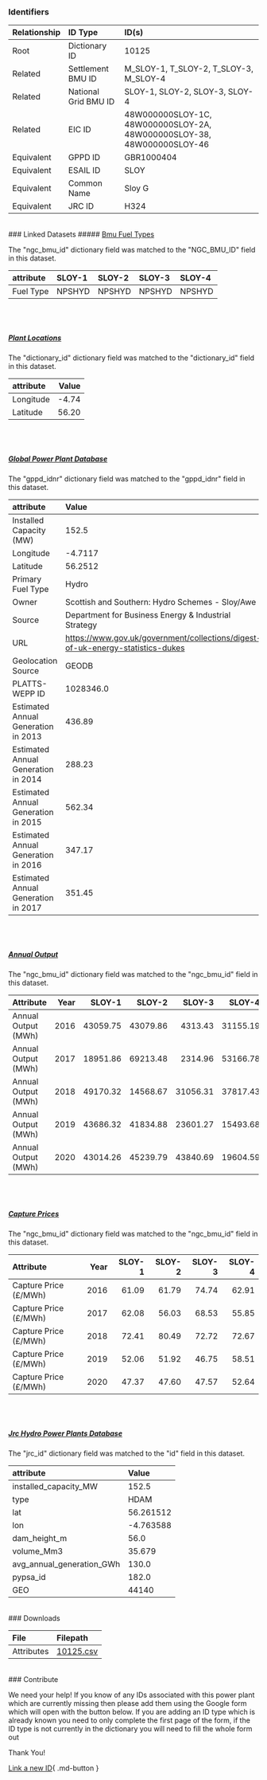 ### Identifiers

| Relationship   | ID Type              | ID(s)                                                                  |
|:---------------|:---------------------|:-----------------------------------------------------------------------|
| Root           | Dictionary ID        | 10125                                                                  |
| Related        | Settlement BMU ID    | M_SLOY-1, T_SLOY-2, T_SLOY-3, M_SLOY-4                                 |
| Related        | National Grid BMU ID | SLOY-1, SLOY-2, SLOY-3, SLOY-4                                         |
| Related        | EIC ID               | 48W000000SLOY-1C, 48W000000SLOY-2A, 48W000000SLOY-38, 48W000000SLOY-46 |
| Equivalent     | GPPD ID              | GBR1000404                                                             |
| Equivalent     | ESAIL ID             | SLOY                                                                   |
| Equivalent     | Common Name          | Sloy G                                                                 |
| Equivalent     | JRC ID               | H324                                                                   |

<br>
### Linked Datasets
##### <a href="https://osuked.github.io/Power-Station-Dictionary/datasets/bmu-fuel-types">Bmu Fuel Types</a>



The "ngc_bmu_id" dictionary field was matched to the "NGC_BMU_ID" field in this dataset.

| attribute   | SLOY-1   | SLOY-2   | SLOY-3   | SLOY-4   |
|:------------|:---------|:---------|:---------|:---------|
| Fuel Type   | NPSHYD   | NPSHYD   | NPSHYD   | NPSHYD   |

<br><br>
##### <a href="https://osuked.github.io/Power-Station-Dictionary/datasets/plant-locations">Plant Locations</a>



The "dictionary_id" dictionary field was matched to the "dictionary_id" field in this dataset.

| attribute   |   Value |
|:------------|--------:|
| Longitude   |   -4.74 |
| Latitude    |   56.20 |

<br><br>
##### <a href="https://osuked.github.io/Power-Station-Dictionary/datasets/global-power-plant-database">Global Power Plant Database</a>



The "gppd_idnr" dictionary field was matched to the "gppd_idnr" field in this dataset.

| attribute                           | Value                                                                          |
|:------------------------------------|:-------------------------------------------------------------------------------|
| Installed Capacity (MW)             | 152.5                                                                          |
| Longitude                           | -4.7117                                                                        |
| Latitude                            | 56.2512                                                                        |
| Primary Fuel Type                   | Hydro                                                                          |
| Owner                               | Scottish and Southern: Hydro Schemes - Sloy/Awe                                |
| Source                              | Department for Business Energy & Industrial Strategy                           |
| URL                                 | https://www.gov.uk/government/collections/digest-of-uk-energy-statistics-dukes |
| Geolocation Source                  | GEODB                                                                          |
| PLATTS-WEPP ID                      | 1028346.0                                                                      |
| Estimated Annual Generation in 2013 | 436.89                                                                         |
| Estimated Annual Generation in 2014 | 288.23                                                                         |
| Estimated Annual Generation in 2015 | 562.34                                                                         |
| Estimated Annual Generation in 2016 | 347.17                                                                         |
| Estimated Annual Generation in 2017 | 351.45                                                                         |

<br><br>
##### <a href="https://osuked.github.io/Power-Station-Dictionary/datasets/annual-output">Annual Output</a>



The "ngc_bmu_id" dictionary field was matched to the "ngc_bmu_id" field in this dataset.

| Attribute           |   Year |   SLOY-1 |   SLOY-2 |   SLOY-3 |   SLOY-4 |
|:--------------------|-------:|---------:|---------:|---------:|---------:|
| Annual Output (MWh) |   2016 | 43059.75 | 43079.86 |  4313.43 | 31155.19 |
| Annual Output (MWh) |   2017 | 18951.86 | 69213.48 |  2314.96 | 53166.78 |
| Annual Output (MWh) |   2018 | 49170.32 | 14568.67 | 31056.31 | 37817.43 |
| Annual Output (MWh) |   2019 | 43686.32 | 41834.88 | 23601.27 | 15493.68 |
| Annual Output (MWh) |   2020 | 43014.26 | 45239.79 | 43840.69 | 19604.59 |

<br><br>
##### <a href="https://osuked.github.io/Power-Station-Dictionary/datasets/capture-prices">Capture Prices</a>



The "ngc_bmu_id" dictionary field was matched to the "ngc_bmu_id" field in this dataset.

| Attribute             |   Year |   SLOY-1 |   SLOY-2 |   SLOY-3 |   SLOY-4 |
|:----------------------|-------:|---------:|---------:|---------:|---------:|
| Capture Price (£/MWh) |   2016 |    61.09 |    61.79 |    74.74 |    62.91 |
| Capture Price (£/MWh) |   2017 |    62.08 |    56.03 |    68.53 |    55.85 |
| Capture Price (£/MWh) |   2018 |    72.41 |    80.49 |    72.72 |    72.67 |
| Capture Price (£/MWh) |   2019 |    52.06 |    51.92 |    46.75 |    58.51 |
| Capture Price (£/MWh) |   2020 |    47.37 |    47.60 |    47.57 |    52.64 |

<br><br>
##### <a href="https://osuked.github.io/Power-Station-Dictionary/datasets/jrc-hydro-power-plants-database">Jrc Hydro Power Plants Database</a>



The "jrc_id" dictionary field was matched to the "id" field in this dataset.

| attribute                 | Value     |
|:--------------------------|:----------|
| installed_capacity_MW     | 152.5     |
| type                      | HDAM      |
| lat                       | 56.261512 |
| lon                       | -4.763588 |
| dam_height_m              | 56.0      |
| volume_Mm3                | 35.679    |
| avg_annual_generation_GWh | 130.0     |
| pypsa_id                  | 182.0     |
| GEO                       | 44140     |


<br>
### Downloads


| File       | Filepath                                                                              |
|:-----------|:--------------------------------------------------------------------------------------|
| Attributes | [10125.csv](https://osuked.github.io/Power-Station-Dictionary/object_attrs/10125.csv) |


<br>
### Contribute

We need your help! If you know of any IDs associated with this power plant which are currently missing then please add them using the Google form which will open with the button below. If you are adding an ID type which is already known you need to only complete the first page of the form, if the ID type is not currently in the dictionary you will need to fill the whole form out

Thank You!

[Link a new ID](https://docs.google.com/forms/d/e/1FAIpQLSc5jRsQ7NgiLLXbwo9PUdwTQyuqbRwThltG56-o6NVSe7E_nw/viewform?usp=pp_url&entry.251912331=10125){ .md-button }